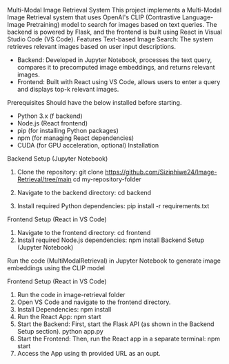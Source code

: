 Multi-Modal Image Retrieval System
This project implements a Multi-Modal Image Retrieval system that uses OpenAI's CLIP (Contrastive Language-Image Pretraining) model to search for images based on text queries. The backend is powered by Flask, and the frontend is built using React in Visual Studio Code (VS Code).
Features
Text-based Image Search: The system retrieves relevant images based on user input descriptions.
- Backend: Developed in Jupyter Notebook, processes the text query, compares it to precomputed image embeddings, and returns relevant images.
- Frontend: Built with React using VS Code, allows users to enter a query and displays top-k relevant images.

Prerequisites
Should have the below installed before starting.
- Python 3.x (f backend)
- Node.js (React frontend)
- pip (for installing Python packages)
- npm (for managing React dependencies)
- CUDA (for GPU acceleration, optional)
Installation

Backend Setup (Jupyter Notebook)
1. Clone the repository:
   git clone https://github.com/Siziphiwe24/Image-Retrieval/tree/main
   cd my-repository-folder

2. Navigate to the backend directory:
   cd backend

3. Install required Python dependencies:
   pip install -r requirements.txt

Frontend Setup (React in VS Code)
1. Navigate to the frontend directory:
   cd frontend
2. Install required Node.js dependencies:
   npm install
Backend Setup (Jupyter Notebook)

Run the code (MultiModalRetrieval) in Jupyter Notebook to generate image embeddings using the CLIP model

Frontend Setup (React in VS Code)
1. Run the code in image-retrieval folder
2. Open VS Code and navigate to the frontend directory.
3. Install Dependencies:
   npm install
4. Run the React App:
   npm start
6. Start the Backend:
   First, start the Flask API (as shown in the Backend Setup section).
   python app.py
7. Start the Frontend:
   Then, run the React app in a separate terminal:
   npm start
8. Access the App using th provided URL as an oupt.


